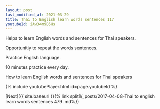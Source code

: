 ```yaml
---
layout: post
last_modified_at: 2021-03-29
title: Thai to English learn words sentences 117 
youtubeId: iAw34m9B5Hs
---
```

 
 
Helps to learn English words and sentences for Thai speakers.

Opportunitiy to repeat the words sentences. 

Practice English language. 
 
10 minutes practice every day. 
 
How to learn English words and sentences for Thai speakers 
 
{% include youtubePlayer.html id=page.youtubeId %}
 
 
[Next]({{ site.baseurl }}{% link  split1/_posts/2017-04-08-Thai to english learn words sentences 479 .md%})
 
